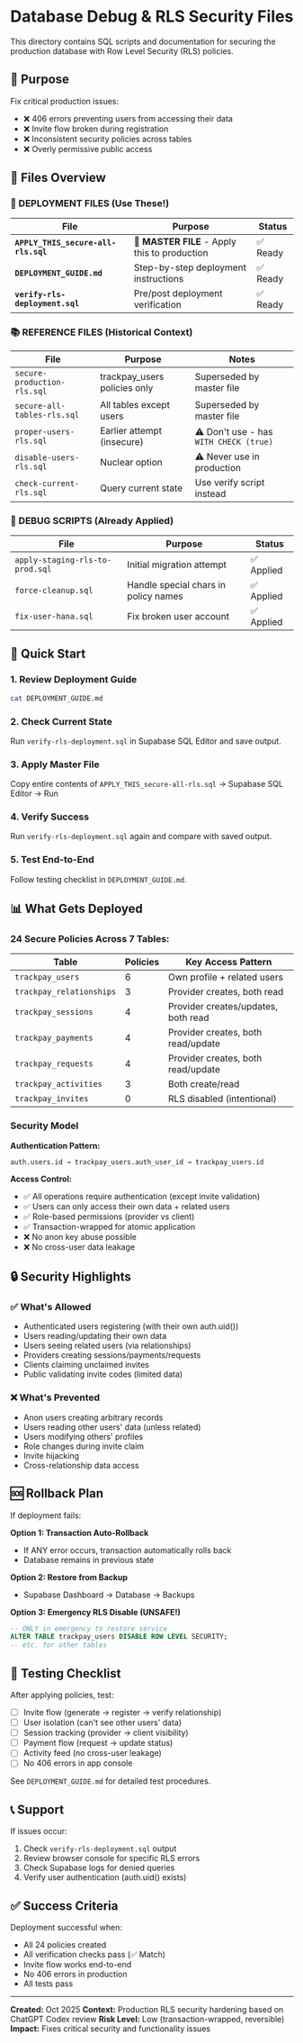 # Database Debug & RLS Security Files

This directory contains SQL scripts and documentation for securing the production database with Row Level Security (RLS) policies.

## 🎯 Purpose

Fix critical production issues:
- ❌ 406 errors preventing users from accessing their data
- ❌ Invite flow broken during registration
- ❌ Inconsistent security policies across tables
- ❌ Overly permissive public access

## 📁 Files Overview

### 🚀 DEPLOYMENT FILES (Use These!)

| File | Purpose | Status |
|------|---------|--------|
| **`APPLY_THIS_secure-all-rls.sql`** | 🎯 **MASTER FILE** - Apply this to production | ✅ Ready |
| **`DEPLOYMENT_GUIDE.md`** | Step-by-step deployment instructions | ✅ Ready |
| **`verify-rls-deployment.sql`** | Pre/post deployment verification | ✅ Ready |

### 📚 REFERENCE FILES (Historical Context)

| File | Purpose | Notes |
|------|---------|-------|
| `secure-production-rls.sql` | trackpay_users policies only | Superseded by master file |
| `secure-all-tables-rls.sql` | All tables except users | Superseded by master file |
| `proper-users-rls.sql` | Earlier attempt (insecure) | ⚠️ Don't use - has `WITH CHECK (true)` |
| `disable-users-rls.sql` | Nuclear option | ⚠️ Never use in production |
| `check-current-rls.sql` | Query current state | Use verify script instead |

### 🔧 DEBUG SCRIPTS (Already Applied)

| File | Purpose | Status |
|------|---------|--------|
| `apply-staging-rls-to-prod.sql` | Initial migration attempt | ✅ Applied |
| `force-cleanup.sql` | Handle special chars in policy names | ✅ Applied |
| `fix-user-hana.sql` | Fix broken user account | ✅ Applied |

## 🚀 Quick Start

### 1. Review Deployment Guide
```bash
cat DEPLOYMENT_GUIDE.md
```

### 2. Check Current State
Run `verify-rls-deployment.sql` in Supabase SQL Editor and save output.

### 3. Apply Master File
Copy entire contents of `APPLY_THIS_secure-all-rls.sql` → Supabase SQL Editor → Run

### 4. Verify Success
Run `verify-rls-deployment.sql` again and compare with saved output.

### 5. Test End-to-End
Follow testing checklist in `DEPLOYMENT_GUIDE.md`.

## 📊 What Gets Deployed

### 24 Secure Policies Across 7 Tables:

| Table | Policies | Key Access Pattern |
|-------|----------|-------------------|
| `trackpay_users` | 6 | Own profile + related users |
| `trackpay_relationships` | 3 | Provider creates, both read |
| `trackpay_sessions` | 4 | Provider creates/updates, both read |
| `trackpay_payments` | 4 | Provider creates, both read/update |
| `trackpay_requests` | 4 | Provider creates, both read/update |
| `trackpay_activities` | 3 | Both create/read |
| `trackpay_invites` | 0 | RLS disabled (intentional) |

### Security Model

**Authentication Pattern:**
```
auth.users.id → trackpay_users.auth_user_id → trackpay_users.id
```

**Access Control:**
- ✅ All operations require authentication (except invite validation)
- ✅ Users can only access their own data + related users
- ✅ Role-based permissions (provider vs client)
- ✅ Transaction-wrapped for atomic application
- ❌ No anon key abuse possible
- ❌ No cross-user data leakage

## 🔒 Security Highlights

### ✅ What's Allowed
- Authenticated users registering (with their own auth.uid())
- Users reading/updating their own data
- Users seeing related users (via relationships)
- Providers creating sessions/payments/requests
- Clients claiming unclaimed invites
- Public validating invite codes (limited data)

### ❌ What's Prevented
- Anon users creating arbitrary records
- Users reading other users' data (unless related)
- Users modifying others' profiles
- Role changes during invite claim
- Invite hijacking
- Cross-relationship data access

## 🆘 Rollback Plan

If deployment fails:

**Option 1: Transaction Auto-Rollback**
- If ANY error occurs, transaction automatically rolls back
- Database remains in previous state

**Option 2: Restore from Backup**
- Supabase Dashboard → Database → Backups

**Option 3: Emergency RLS Disable (UNSAFE!)**
```sql
-- ONLY in emergency to restore service
ALTER TABLE trackpay_users DISABLE ROW LEVEL SECURITY;
-- etc. for other tables
```

## 📝 Testing Checklist

After applying policies, test:

- [ ] Invite flow (generate → register → verify relationship)
- [ ] User isolation (can't see other users' data)
- [ ] Session tracking (provider → client visibility)
- [ ] Payment flow (request → update status)
- [ ] Activity feed (no cross-user leakage)
- [ ] No 406 errors in app console

See `DEPLOYMENT_GUIDE.md` for detailed test procedures.

## 📞 Support

If issues occur:
1. Check `verify-rls-deployment.sql` output
2. Review browser console for specific RLS errors
3. Check Supabase logs for denied queries
4. Verify user authentication (auth.uid() exists)

## ✅ Success Criteria

Deployment successful when:
- All 24 policies created
- All verification checks pass (✅ Match)
- Invite flow works end-to-end
- No 406 errors in production
- All tests pass

---

**Created:** Oct 2025
**Context:** Production RLS security hardening based on ChatGPT Codex review
**Risk Level:** Low (transaction-wrapped, reversible)
**Impact:** Fixes critical security and functionality issues
